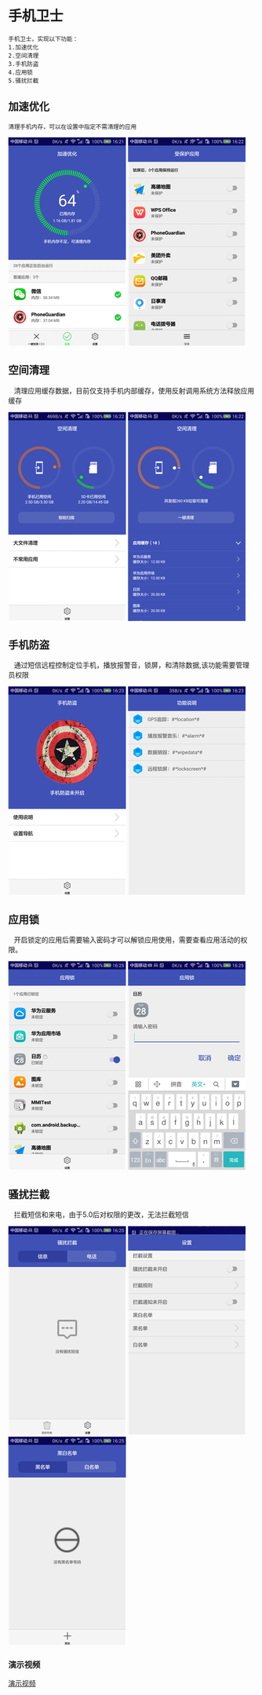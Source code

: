 手机卫士
==
    手机卫士，实现以下功能：
    1.加速优化
    2.空间清理
    3.手机防盗
    4.应用锁
    5.骚扰拦截
    
## 加速优化

    清理手机内存，可以在设置中指定不需清理的应用
  
![image](https://github.com/codeCacher/Picture/blob/master/thumb/Screenshot_2017-08-01-16-21-42.png?raw=true)
![image](https://github.com/codeCacher/Picture/blob/master/thumb/Screenshot_2017-08-01-16-22-08.png?raw=true)

## 空间清理

    清理应用缓存数据，目前仅支持手机内部缓存，使用反射调用系统方法释放应用缓存
    
![image](https://github.com/codeCacher/Picture/blob/master/thumb/Screenshot_2017-08-01-16-22-24.png)
![image](https://github.com/codeCacher/Picture/blob/master/thumb/Screenshot_2017-08-01-16-22-31.png)

## 手机防盗

    通过短信远程控制定位手机，播放报警音，锁屏，和清除数据,该功能需要管理员权限
    
![image](https://github.com/codeCacher/Picture/blob/master/thumb/Screenshot_2017-08-01-16-23-49.png)
![image](https://github.com/codeCacher/Picture/blob/master/thumb/Screenshot_2017-08-01-16-23-54.png?raw=true)

## 应用锁

    开启锁定的应用后需要输入密码才可以解锁应用使用，需要查看应用活动的权限。
    
![image](https://github.com/codeCacher/Picture/blob/master/thumb/Screenshot_2017-08-01-16-25-19.png)
![image](https://github.com/codeCacher/Picture/blob/master/thumb/Screenshot_2017-08-01-16-25-28.png)

## 骚扰拦截

    拦截短信和来电，由于5.0后对权限的更改，无法拦截短信
    
![image](https://github.com/codeCacher/Picture/blob/master/thumb/Screenshot_2017-08-01-16-25-39.png)
![image](https://github.com/codeCacher/Picture/blob/master/thumb/Screenshot_2017-08-01-16-25-43.png)
![image](https://github.com/codeCacher/Picture/blob/master/thumb/Screenshot_2017-08-01-16-25-52.png)

### 演示视频

[演示视频](https://github.com/codeCacher/Picture/tree/master/video/%E6%89%8B%E6%9C%BA%E5%8D%AB%E5%A3%AB)
